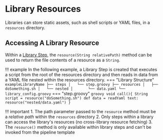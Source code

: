 # Library Resources

Libraries can store static assets, such as shell scripts or YAML files, in a `resources` directory.

## Accessing A Library Resource

Within a [Library Step](./library-steps.md), the `resource(String relativePath)` method can be used to return the file contents of a resource as a `String`.

!!! example
    In the following example, a Library Step is created that executes a script from the root of the resources directory and then reads in data from a YAML file nested within the resources directory.
    === "Library Structure"
        ```
        exampleLibraryName
        ├── steps
        │   └── step.groovy
        ├── resources
        │   ├── doSomething.sh
        │   └── nested
        │       └── data.yaml
        └── library_config.groovy
        ```
    === "step.groovy"
        ```groovy
        void call(){
          String script = resource("doSomething.sh")
          def data = readYaml text: resource("nested/data.yaml")
        }
        ```

!!! important
    1. The path parameter passed to the `resource` method must be a *relative path* within the `resources` directory
    2. Only steps within a library can access the library's resources (no cross-library resource fetching)
    3. The `resource()` method is only available within library steps and can't be invoked from the pipeline template
